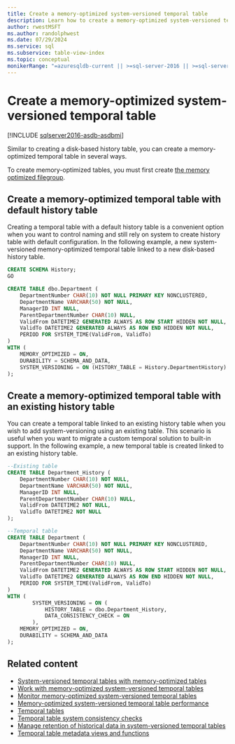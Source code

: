 ```yaml
---
title: Create a memory-optimized system-versioned temporal table
description: Learn how to create a memory-optimized system-versioned temporal table.
author: rwestMSFT
ms.author: randolphwest
ms.date: 07/29/2024
ms.service: sql
ms.subservice: table-view-index
ms.topic: conceptual
monikerRange: "=azuresqldb-current || >=sql-server-2016 || >=sql-server-linux-2017 || =azuresqldb-mi-current"
---
```

# Create a memory-optimized system-versioned temporal table

[!INCLUDE [sqlserver2016-asdb-asdbmi](../../includes/applies-to-version/sqlserver2016-asdb-asdbmi.md)]

Similar to creating a disk-based history table, you can create a memory-optimized temporal table in several ways.

To create memory-optimized tables, you must first create [the memory optimized filegroup](../in-memory-oltp/the-memory-optimized-filegroup.md).

## Create a memory-optimized temporal table with default history table

Creating a temporal table with a default history table is a convenient option when you want to control naming and still rely on system to create history table with default configuration. In the following example, a new system-versioned memory-optimized temporal table linked to a new disk-based history table.

```sql
CREATE SCHEMA History;
GO

CREATE TABLE dbo.Department (
    DepartmentNumber CHAR(10) NOT NULL PRIMARY KEY NONCLUSTERED,
    DepartmentName VARCHAR(50) NOT NULL,
    ManagerID INT NULL,
    ParentDepartmentNumber CHAR(10) NULL,
    ValidFrom DATETIME2 GENERATED ALWAYS AS ROW START HIDDEN NOT NULL,
    ValidTo DATETIME2 GENERATED ALWAYS AS ROW END HIDDEN NOT NULL,
    PERIOD FOR SYSTEM_TIME(ValidFrom, ValidTo)
)
WITH (
    MEMORY_OPTIMIZED = ON,
    DURABILITY = SCHEMA_AND_DATA,
    SYSTEM_VERSIONING = ON (HISTORY_TABLE = History.DepartmentHistory)
);
```

## Create a memory-optimized temporal table with an existing history table

You can create a temporal table linked to an existing history table when you wish to add system-versioning using an existing table. This scenario is useful when you want to migrate a custom temporal solution to built-in support. In the following example, a new temporal table is created linked to an existing history table.

```sql
--Existing table
CREATE TABLE Department_History (
    DepartmentNumber CHAR(10) NOT NULL,
    DepartmentName VARCHAR(50) NOT NULL,
    ManagerID INT NULL,
    ParentDepartmentNumber CHAR(10) NULL,
    ValidFrom DATETIME2 NOT NULL,
    ValidTo DATETIME2 NOT NULL
);

--Temporal table
CREATE TABLE Department (
    DepartmentNumber CHAR(10) NOT NULL PRIMARY KEY NONCLUSTERED,
    DepartmentName VARCHAR(50) NOT NULL,
    ManagerID INT NULL,
    ParentDepartmentNumber CHAR(10) NULL,
    ValidFrom DATETIME2 GENERATED ALWAYS AS ROW START HIDDEN NOT NULL,
    ValidTo DATETIME2 GENERATED ALWAYS AS ROW END HIDDEN NOT NULL,
    PERIOD FOR SYSTEM_TIME(ValidFrom, ValidTo)
)
WITH (
        SYSTEM_VERSIONING = ON (
            HISTORY_TABLE = dbo.Department_History,
            DATA_CONSISTENCY_CHECK = ON
        ),
    MEMORY_OPTIMIZED = ON,
    DURABILITY = SCHEMA_AND_DATA
);
```

## Related content

- [System-versioned temporal tables with memory-optimized tables](system-versioned-temporal-tables-with-memory-optimized-tables.md)
- [Work with memory-optimized system-versioned temporal tables](working-with-memory-optimized-system-versioned-temporal-tables.md)
- [Monitor memory-optimized system-versioned temporal tables](monitoring-memory-optimized-system-versioned-temporal-tables.md)
- [Memory-optimized system-versioned temporal table performance](memory-optimized-system-versioned-temporal-tables-performance.md)
- [Temporal tables](temporal-tables.md)
- [Temporal table system consistency checks](temporal-table-system-consistency-checks.md)
- [Manage retention of historical data in system-versioned temporal tables](manage-retention-of-historical-data-in-system-versioned-temporal-tables.md)
- [Temporal table metadata views and functions](temporal-table-metadata-views-and-functions.md)
